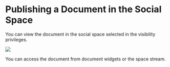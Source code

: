 # Publishing a Document in the Social Space

You can view the document in the social space selected in the visibility privileges.

![](https://dac-docs.s3-us-west-1.amazonaws.com/1.MatildaJakeJalapeno/12.Document/11.png)



You can access the document from document widgets or the space stream.

## 

